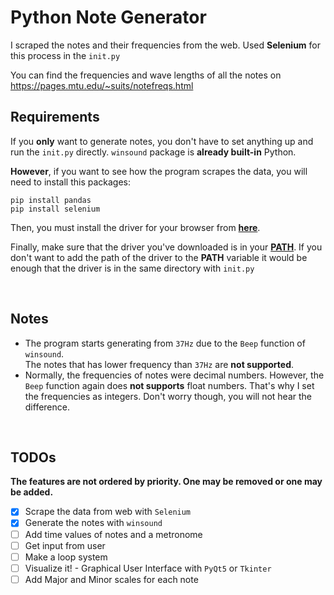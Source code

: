 # Python Note Generator


I scraped the notes and their frequencies from the web.
Used **Selenium** for this process in the `init.py`

You can find the frequencies and wave lengths of all the notes on
https://pages.mtu.edu/~suits/notefreqs.html
<br>
## Requirements

If you **only** want to generate notes, you don't have to set anything up and run the `init.py` directly.
`winsound` package is **already built-in** Python.

**However**, if you want to see how the program scrapes the data, you will need to install this packages:

```
pip install pandas
pip install selenium
```
Then, you must install the driver for your browser from [**here**](https://selenium-python.readthedocs.io/installation.html#drivers).

Finally, make sure that the driver you've downloaded is in your [**PATH**](https://gist.github.com/nex3/c395b2f8fd4b02068be37c961301caa7). If you don't want to add the path of the driver to the **PATH** variable it would be enough that the driver is in the same directory with `init.py`

<br>

## Notes
- The program starts generating from `37Hz` due to the `Beep` function of `winsound`. <br> The notes that has lower frequency than `37Hz` are **not supported**.
  <br>
- Normally, the frequencies of notes were decimal numbers. However, the `Beep` function again does **not supports** float numbers. That's why I set the frequencies as integers. Don't worry though, you will not hear the difference.

<br>

## TODOs

  **The features are not ordered by priority. One may be removed or one may be added.**
- [x] Scrape the data from web with `Selenium`
- [x] Generate the notes with `winsound`
- [ ] Add time values of notes and a metronome
- [ ] Get input from user
- [ ] Make a loop system
- [ ] Visualize it! - Graphical User Interface with `PyQt5` or `Tkinter`
- [ ] Add Major and Minor scales for each note
